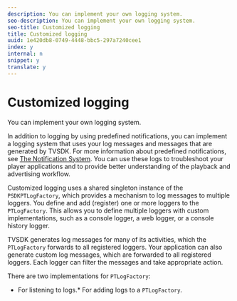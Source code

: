 ```yaml
---
description: You can implement your own logging system.
seo-description: You can implement your own logging system.
seo-title: Customized logging
title: Customized logging
uuid: 1e420db8-0749-4448-bbc5-297a7240cee1
index: y
internal: n
snippet: y
translate: y
---
```


# Customized logging

You can implement your own logging system.

In addition to logging by using predefined notifications, you can implement a logging system that uses your log messages and messages that are generated by TVSDK. For more information about predefined notifications, see [The Notification System](http://help.adobe.com/en_US/primetime/psdk/ios/index.html#PSDKs-concept-The_Notification_System). You can use these logs to troubleshoot your player applications and to provide better understanding of the playback and advertising workflow. 

Customized logging uses a shared singleton instance of the `PSDKPTLogFactory`, which provides a mechanism to log messages to multiple loggers. You define and add (register) one or more loggers to the `PTLogFactory`. This allows you to define multiple loggers with custom implementations, such as a console logger, a web logger, or a console history logger. 

TVSDK generates log messages for many of its activities, which the `PTLogFactory` forwards to all registered loggers. Your application can also generate custom log messages, which are forwarded to all registered loggers. Each logger can filter the messages and take appropriate action. 

There are two implementations for `PTLogFactory`: 
* For listening to logs.* For adding logs to a `PTLogFactory`.



